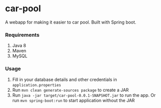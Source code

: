# car-pool

A webapp for making it easier to car pool. Built with Spring boot.

### Requirements

1. Java 8
2. Maven
3. MySQL

### Usage

1. Fill in your database details and other credentials in `application.properties`
2. Run `mvn clean generate-sources package` to create a JAR
3. Run `java -jar target/car-pool-0.0.1-SNAPSHOT.jar` to run the app.
Or run `mvn spring-boot:run` to start application without the JAR

